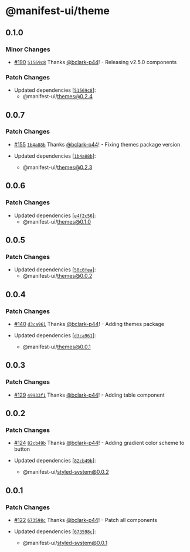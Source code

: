 # @manifest-ui/theme

## 0.1.0

### Minor Changes

- [#190](https://github.com/project44/manifest-ui/pull/190) [`51569c8`](https://github.com/project44/manifest-ui/commit/51569c80ae817503a1b16aec80b917f65fbd84fe) Thanks [@bclark-p44](https://github.com/bclark-p44)! - Releasing v2.5.0 components

### Patch Changes

- Updated dependencies [[`51569c8`](https://github.com/project44/manifest-ui/commit/51569c80ae817503a1b16aec80b917f65fbd84fe)]:
  - @manifest-ui/themes@0.2.4

## 0.0.7

### Patch Changes

- [#155](https://github.com/project44/manifest-ui/pull/155) [`1b4a88b`](https://github.com/project44/manifest-ui/commit/1b4a88b5cb40b4694feec637ff492a0d0a611c30) Thanks [@bclark-p44](https://github.com/bclark-p44)! - Fixing themes package version

- Updated dependencies [[`1b4a88b`](https://github.com/project44/manifest-ui/commit/1b4a88b5cb40b4694feec637ff492a0d0a611c30)]:
  - @manifest-ui/themes@0.2.3

## 0.0.6

### Patch Changes

- Updated dependencies [[`e4f2c56`](https://github.com/project44/manifest-ui/commit/e4f2c56cada2e9398b0071e039f3394903d8bd14)]:
  - @manifest-ui/themes@0.1.0

## 0.0.5

### Patch Changes

- Updated dependencies [[`50c0fea`](https://github.com/project44/manifest-ui/commit/50c0feae2c35746a8c95ad3ef6f9b319884d4e2f)]:
  - @manifest-ui/themes@0.0.2

## 0.0.4

### Patch Changes

- [#140](https://github.com/project44/manifest-ui/pull/140) [`d3ca961`](https://github.com/project44/manifest-ui/commit/d3ca961f66d0d696b332ea688d98fac2fdf025e5) Thanks [@bclark-p44](https://github.com/bclark-p44)! - Adding themes package

- Updated dependencies [[`d3ca961`](https://github.com/project44/manifest-ui/commit/d3ca961f66d0d696b332ea688d98fac2fdf025e5)]:
  - @manifest-ui/themes@0.0.1

## 0.0.3

### Patch Changes

- [#129](https://github.com/project44/manifest-ui/pull/129) [`49933f1`](https://github.com/project44/manifest-ui/commit/49933f19a88a4054018a2f251bdae9b8e6819aab) Thanks [@bclark-p44](https://github.com/bclark-p44)! - Adding table component

## 0.0.2

### Patch Changes

- [#124](https://github.com/project44/manifest-ui/pull/124) [`82cb49b`](https://github.com/project44/manifest-ui/commit/82cb49b30afd4fa6dc75f3da7244eba5ca886ec9) Thanks [@bclark-p44](https://github.com/bclark-p44)! - Adding gradient color scheme to button

- Updated dependencies [[`82cb49b`](https://github.com/project44/manifest-ui/commit/82cb49b30afd4fa6dc75f3da7244eba5ca886ec9)]:
  - @manifest-ui/styled-system@0.0.2

## 0.0.1

### Patch Changes

- [#122](https://github.com/project44/manifest-ui/pull/122) [`673598c`](https://github.com/project44/manifest-ui/commit/673598c6ae79e667f2933a8adaf9fd763998e464) Thanks [@bclark-p44](https://github.com/bclark-p44)! - Patch all components

- Updated dependencies [[`673598c`](https://github.com/project44/manifest-ui/commit/673598c6ae79e667f2933a8adaf9fd763998e464)]:
  - @manifest-ui/styled-system@0.0.1
